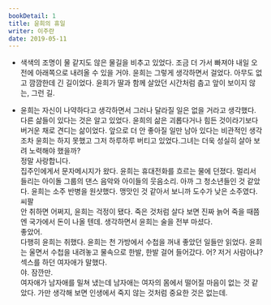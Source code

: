 ```yaml
---
bookDetail: 1
title: 윤희의 휴일
writer: 이주란
date: 2019-05-11
---
```


- 색색의 조명이 물 같지도 않은 물길을 비추고 있었다. 조금 더 가서 빠져야 내일 오전에 아래쪽으로 내려올 수 있을 거야. 윤희는 그렇게 생각하면서 걸었다. 아무도 없고 깜깜한데 긴 길이었다. 윤희가 딸과 함께 살았던 시간처럼 춥고 앞이 보이지 않는, 그런 길.

- 윤희는 자신이 나약하다고 생각하면서 그러나 달라질 일은 없을 거라고 생각했다. 다른 삶들이 있다는 것은 알고 있었다. 윤희의 삶은 괴롭다거나 힘든 것이라기보다 버거운 채로 견디는 삶이었다. 앞으로 더 안 좋아질 일만 남아 있다는 비관적인 생각조차 윤희는 하지 못했고 그저 하루하루 버티고 있었다.그녀는 더욱 성실히 살아 보려 노력해야 했을까?  
정말 사랑합니다.  
집주인에게서 문자메시지가 왔다. 윤희는 휴대전화를 흐르는 물에 던졌다. 멀리서 들리는 아이돌 그룹의 댄스 음악와 아이들의 웃음소리. 아까 그 청소년들인 것 같았다. 윤희는 소주 반병을 원샷했다. 맹맛인 것 같아서 보니까 도수가 낮은 소주였다.  
씨팔  
안 취하면 어쩌지, 윤희는 걱정이 됐다. 죽은 것처럼 살다 보면 진짜 늙어 죽을 때쯤엔 국가에서 돈이 나올 텐데.
생각하면서 윤희는 술을 전부 마셨다.  
좋았어.  
다행히 윤희는 취했다. 윤희는 천 가방에서 수첩을 꺼내 좋았던 일들만 읽었다. 윤희는 울면서 수첩을 내려놓고 물속으로 한발, 한발 걸어 들어갔다.
어? 저거 사람아냐?  
섹스를 하던 여자애가 말했다.  
야. 잠깐만.  
여자애가 남자애를 밀쳐 냈는데 남자애는 여자의 몸에서 떨어질 마음이 없는 것 같았다. 가만 생각해 보면 인생에서 죽지 않는 것처럼 중요한 것은 없는데.
